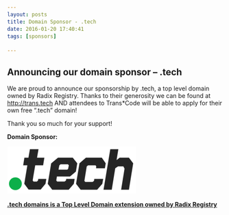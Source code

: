 ```yaml
---
layout: posts
title: Domain Sponsor - .tech
date: 2016-01-20 17:40:41
tags: [sponsors]

---
```


## Announcing our domain sponsor – .tech

We are proud to announce our sponsorship by .tech, a top level domain owned by Radix Registry. Thanks to their generosity we can be found at http://trans.tech AND attendees to Trans*Code will be able to apply for their own free “.tech” domain!

Thank you so much for your support!

**Domain&nbsp;Sponsor:**

[![dottech](/images/dottech-300x110.png)](http://get.tech/)

[**.tech domains is a Top Level Domain extension owned by Radix Registry**](http://get.tech/)
